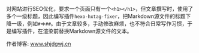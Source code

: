 对网站进行SEO优化，要求一个页面只有一个`<h1></h1>`，但文章撰写时，使用了多个一级标题，因此编写插件`hexo-hxtag-fixer`，把Markdown源文件的标题下降一级，例如`#`=>`##`。由于文章较多，手动修改麻烦，也不符合日常写作习惯，于是编写插件，在渲染前替换Markdown源文件的文本。

作者博客: www.shjdgwj.cn